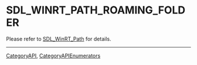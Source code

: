 # SDL_WINRT_PATH_ROAMING_FOLDER

Please refer to [SDL_WinRT_Path](SDL_WinRT_Path) for details.

----
[CategoryAPI](CategoryAPI), [CategoryAPIEnumerators](CategoryAPIEnumerators)

